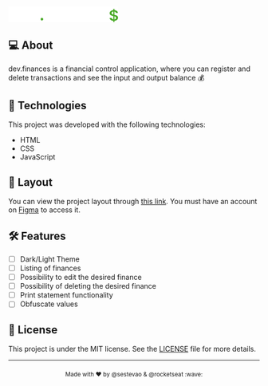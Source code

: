   <img alt="dev.finances" title="dev.finances" src="assets/logo.svg" width="220px" />

## 💻 About

dev.finances is a financial control application, where you can register and delete transactions and see the input and output balance 💰

## 🧪 Technologies

This project was developed with the following technologies:

- HTML
- CSS
- JavaScript

## 🔖 Layout

You can view the project layout through [this link](https://www.figma.com/file/7Vu9DzUaCZIV4nibzkjgB4/dev.finance%24-Marathon-Discover). You must have an account on [Figma](https://figma.com) to access it.

## 🛠️ Features

- [ ] Dark/Light Theme
- [ ] Listing of finances
- [ ] Possibility to edit the desired finance
- [ ] Possibility of deleting the desired finance
- [ ] Print statement functionality
- [ ] Obfuscate values

## 📝 License

This project is under the MIT license. See the [LICENSE](LICENSE.md) file for more details.

---

<p align="center"><sub>Made with ♥ by @sestevao & @rocketseat :wave:</sub></p>
